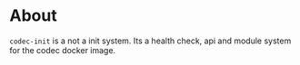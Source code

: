 # About

`codec-init` is a not a init system.
Its a health check, api and module system for the codec docker image.